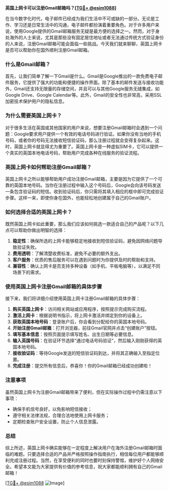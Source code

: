 **英国上网卡可以注册Gmail邮箱吗？[[TG💪+ @esim1088](https://t.me/s/esim1088)]**

在当今数字化时代，电子邮件已经成为我们生活中不可或缺的一部分。无论是工作、学习还是日常生活中的沟通，电子邮件都扮演着重要角色。对于许多用户来说，使用Google提供的Gmail邮箱服务无疑是最方便的选择之一。然而，对于身处海外的人士来说，尤其是那些没有固定居住地址或者无法通过传统方式验证身份的人来说，注册Gmail邮箱可能会面临一些挑战。今天我们就来聊聊，英国上网卡是否可以帮助你在国外顺利注册Gmail邮箱。

### **什么是Gmail邮箱？**

首先，让我们简单了解一下Gmail是什么。Gmail是Google推出的一款免费电子邮件服务，它提供了强大的功能和便捷的操作界面。除了基本的邮件发送与接收功能外，Gmail还支持无限量的存储空间，并且可以与其他Google服务无缝集成，如Google Drive、Google Calendar等。此外，Gmail的安全性也非常高，采用SSL加密技术保护用户的隐私信息。

### **为什么需要英国上网卡？**

对于很多生活在英国或其他国家的用户来说，想要注册Gmail邮箱时会遇到一个问题：Google要求用户提供一个有效的电话号码进行验证。如果你没有当地的手机号码，或者你的号码无法接收短信验证码，那么注册过程就会变得复杂起来。这时，英国上网卡就显得尤为重要了。英国上网卡是一种虚拟SIM卡，它可以提供一个真实的英国本地电话号码，帮助用户完成各种在线服务的验证流程。

### **英国上网卡如何帮助注册Gmail邮箱？**

英国上网卡之所以能够帮助用户成功注册Gmail邮箱，主要是因为它提供了一个可靠的英国本地号码。当你在注册过程中输入这个号码后，Google会向该号码发送一条包含验证码的短信。收到验证码后，你只需将其填入相应的框中即可完成验证步骤。这样一来，即使你身在国外，也能轻松地创建属于自己的Gmail账户。

### **如何选择合适的英国上网卡？**

既然英国上网卡如此重要，那么我们应该如何挑选一款适合自己的产品呢？以下几点可以帮助你做出明智的选择：

1. **稳定性**：确保所选的上网卡能够稳定地接收到短信验证码，避免因网络问题导致验证失败。
2. **费用透明**：了解清楚收费标准，避免不必要的额外支出。
3. **客户服务**：优质的售后服务可以在遇到问题时为你提供及时的帮助和支持。
4. **兼容性**：确认上网卡是否支持多种设备（如手机、平板电脑等），以满足不同场景下的需求。

### **使用英国上网卡注册Gmail邮箱的具体步骤**

接下来，我们将详细介绍使用英国上网卡注册Gmail邮箱的具体步骤：

1. **购买英国上网卡**：访问相关网站或应用程序，按照提示完成购买流程。
2. **激活上网卡**：根据说明书指示，将上网卡激活并绑定到你的设备上。
3. **获取英国本地号码**：登录账户后，你会看到分配给你的英国本地号码。
4. **开始注册Gmail邮箱**：打开浏览器，前往Gmail官网并点击“创建账户”按钮。
5. **填写基本信息**：按照页面提示填写姓名、出生日期等必要信息。
6. **输入英国号码**：在验证环节选择“通过电话号码验证”，然后输入刚刚获得的英国本地号码。
7. **接收验证码**：等待Google发送的短信验证码到达，并将其正确输入至指定位置。
8. **完成注册**：提交所有信息后，恭喜你！你的Gmail邮箱已经成功创建啦！

### **注意事项**

虽然英国上网卡为注册Gmail邮箱带来了便利，但在实际操作过程中仍需注意以下事项：

- 确保手机信号良好，以免影响短信接收；
- 遵守相关法律法规，合理合法地使用上网卡服务；
- 定期检查账户安全设置，防止个人信息泄露。

### **总结**

综上所述，英国上网卡确实能够在一定程度上解决用户在海外注册Gmail邮箱时面临的难题。只要选择合适的产品并严格按照操作指南执行，相信每位用户都能够顺利完成注册过程。当然，在享受便利的同时也要时刻保持警惕，维护好个人网络安全。希望本文能为大家提供有价值的参考信息，祝大家都能顺利拥有自己的Gmail邮箱！

[[TG💪+ @esim1088](https://t.me/s/esim1088) ![Image](https://i.postimg.cc/4NQfJmqS/Snipaste-2025-05-13-00-14-12.png)]